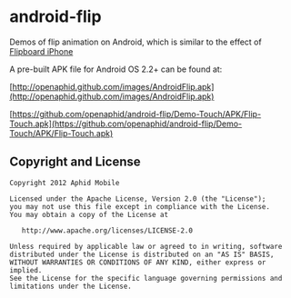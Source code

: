android-flip
============

Demos of flip animation on Android, which is similar to the effect of [Flipboard iPhone](http://www.flipboard.com)

A pre-built APK file for Android OS 2.2+ can be found at:

[http://openaphid.github.com/images/AndroidFlip.apk](http://openaphid.github.com/images/AndroidFlip.apk)

[https://github.com/openaphid/android-flip/Demo-Touch/APK/Flip-Touch.apk](https://github.com/openaphid/android-flip/Demo-Touch/APK/Flip-Touch.apk)

## Copyright and License

```
Copyright 2012 Aphid Mobile

Licensed under the Apache License, Version 2.0 (the "License");
you may not use this file except in compliance with the License.
You may obtain a copy of the License at
 
   http://www.apache.org/licenses/LICENSE-2.0

Unless required by applicable law or agreed to in writing, software
distributed under the License is distributed on an "AS IS" BASIS,
WITHOUT WARRANTIES OR CONDITIONS OF ANY KIND, either express or implied.
See the License for the specific language governing permissions and
limitations under the License.
````
